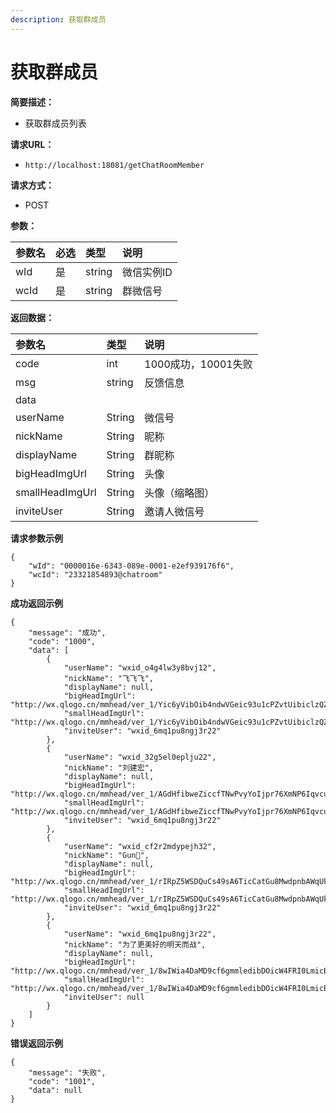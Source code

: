 ```yaml
---
description: 获取群成员
---
```


# 获取群成员

**简要描述：**

* 获取群成员列表

**请求URL：**

* `http://localhost:18081/getChatRoomMember`

**请求方式：**

* POST

**参数：**

| 参数名 | 必选 | 类型 | 说明 |
| :--- | :--- | :--- | :--- |
| wId | 是 | string | 微信实例ID |
| wcId | 是 | string | 群微信号 |

**返回数据：**

| 参数名 | 类型 | 说明 |
| :--- | :--- | :--- |
| code | int | 1000成功，10001失败 |
| msg | string | 反馈信息 |
| data |  |  |
| userName | String | 微信号 |
| nickName | String | 昵称 |
| displayName | String | 群昵称 |
| bigHeadImgUrl | String | 头像 |
| smallHeadImgUrl | String | 头像（缩略图） |
| inviteUser | String | 邀请人微信号 |

**请求参数示例**

```text
{
    "wId": "0000016e-6343-089e-0001-e2ef939176f6",
    "wcId": "23321854893@chatroom"
}
```

**成功返回示例**

```text
{
    "message": "成功",
    "code": "1000",
    "data": [
        {
            "userName": "wxid_o4g4lw3y8bvj12",
            "nickName": "飞飞飞",
            "displayName": null,
            "bigHeadImgUrl": "http://wx.qlogo.cn/mmhead/ver_1/Yic6yVibOib4ndwVGeic93u1cPZvtUibiclzQZiaaQSWLFBicNmtdHmMhfeFDkiaoEB6iaVlyPoK2Qp8pLA51UMbuAeORU2UcSmw79G9dibpDPTKRL4Eec/0",
            "smallHeadImgUrl": "http://wx.qlogo.cn/mmhead/ver_1/Yic6yVibOib4ndwVGeic93u1cPZvtUibiclzQZiaaQSWLFBicNmtdHmMhfeFDkiaoEB6iaVlyPoK2Qp8pLA51UMbuAeORU2UcSmw79G9dibpDPTKRL4Eec/132",
            "inviteUser": "wxid_6mq1pu8ngj3r22"
        },
        {
            "userName": "wxid_32g5el0eplju22",
            "nickName": "刘建宏",
            "displayName": null,
            "bigHeadImgUrl": "http://wx.qlogo.cn/mmhead/ver_1/AGdHfibweZiccfTNwPvyYoIjpr76XmNP6IqvcuW3ZY47Oj3BvtozFHklz3Dbrr1g1xOPHNVbhlS5ocjaYn2V2wTCOMWMxykBiclcgfN4LVeJDA/0",
            "smallHeadImgUrl": "http://wx.qlogo.cn/mmhead/ver_1/AGdHfibweZiccfTNwPvyYoIjpr76XmNP6IqvcuW3ZY47Oj3BvtozFHklz3Dbrr1g1xOPHNVbhlS5ocjaYn2V2wTCOMWMxykBiclcgfN4LVeJDA/132",
            "inviteUser": "wxid_6mq1pu8ngj3r22"
        },
        {
            "userName": "wxid_cf2r2mdypejh32",
            "nickName": "Gun🦑",
            "displayName": null,
            "bigHeadImgUrl": "http://wx.qlogo.cn/mmhead/ver_1/rIRpZ5WSDQuCs49sA6TicCatGu8MwdpnbAWqUk6CBg378jWAIXEAicaP2ias92dFcSlXPKE2Y9JpoDc3TAV6SuC8rXgEQrukicqiaVfvTbATyHN4/0",
            "smallHeadImgUrl": "http://wx.qlogo.cn/mmhead/ver_1/rIRpZ5WSDQuCs49sA6TicCatGu8MwdpnbAWqUk6CBg378jWAIXEAicaP2ias92dFcSlXPKE2Y9JpoDc3TAV6SuC8rXgEQrukicqiaVfvTbATyHN4/132",
            "inviteUser": "wxid_6mq1pu8ngj3r22"
        },
        {
            "userName": "wxid_6mq1pu8ngj3r22",
            "nickName": "为了更美好的明天而战",
            "displayName": null,
            "bigHeadImgUrl": "http://wx.qlogo.cn/mmhead/ver_1/8wIWia4DaMD9cf6gmmledibDOicW4FRI0LmicBOxHasH3JLcauD7CQX6dGXRC0XoMCoONzevicYFeMQcRVmYh1uPMxEnibDiagwCnQbPBcd0fdFT7s/0",
            "smallHeadImgUrl": "http://wx.qlogo.cn/mmhead/ver_1/8wIWia4DaMD9cf6gmmledibDOicW4FRI0LmicBOxHasH3JLcauD7CQX6dGXRC0XoMCoONzevicYFeMQcRVmYh1uPMxEnibDiagwCnQbPBcd0fdFT7s/132",
            "inviteUser": null
        }
    ]
}
```

**错误返回示例**

```text
{
    "message": "失败",
    "code": "1001",
    "data": null
}
```

